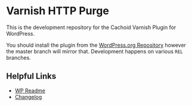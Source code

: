 Varnish HTTP Purge
==================

This is the development repository for the Cachoid Varnish Plugin for WordPress.

You should install the plugin from the [WordPress.org Repository](http://wordpress.org/plugins/varnish-http-purge/) however the master branch will mirror that. Development happens on various `REL` branches.

## Helpful Links

* [WP Readme](readme.txt)
* [Changelog](changelog.txt)
